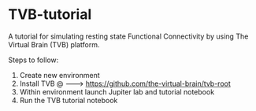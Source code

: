 # TVB-tutorial

A tutorial for simulating resting state Functional Connectivity by using The Virtual Brain (TVB) platform.

Steps to follow:
 1) Create new environment 
 2) Install TVB @ ---> https://github.com/the-virtual-brain/tvb-root
 3) Within environment launch Jupiter lab and tutorial notebook
 4) Run the TVB tutorial notebook
